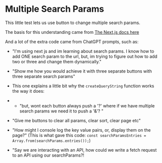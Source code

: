 # Multiple Search Params

This little test lets us use button to change multiple search params.

The basis for this understanding came from [The Next.js docs here](https://nextjs.org/docs/app/api-reference/functions/use-search-params#updating-searchparams)

And a lot of the extra code came from ChatGPT prompts, such as:

- "I'm using next js and im learning about search params. I know how to add ONE search param to the url, but, im trying to figure out how to add two or three and change them dynamically."

- "Show me how you would achieve it with three separate buttons with three separate search params"

- This one explains a little bit why the `createQueryString` function works the way it does:
- - "but, wont each button always push a '?' where if we have multiple search params we need it to push a '&'? "

- "Give me buttons to clear all params, clear sort, clear page etc"

- "How might I console log the key value pairs, or, display them on the page?" (This is what gave this code: `const searchParamsEntries = Array.from(searchParams.entries());`)

- "Say we are interacting with an API, how could we write a fetch request to an API using our searchParams?!
